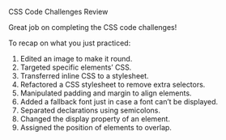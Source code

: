 CSS Code Challenges Review

Great job on completing the CSS code challenges!

To recap on what you just practiced:

1.  Edited an image to make it round.
2.  Targeted specific elements’ CSS.
3.  Transferred inline CSS to a stylesheet.
4.  Refactored a CSS stylesheet to remove extra selectors.
5.  Manipulated padding and margin to align elements.
6.  Added a fallback font just in case a font can’t be displayed.
7.  Separated declarations using semicolons.
8.  Changed the display property of an element.
9.  Assigned the position of elements to overlap.
